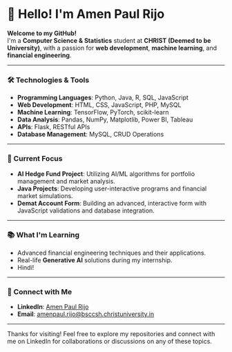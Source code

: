 <!---
- 👋 Hi, I’m Amen Paul Rijo
- 👀 I’m interested in ...
- 🌱 I’m currently learning ...
- 💞️ I’m looking to collaborate on ...
- 📫 How to reach me ...
- 😄 Pronouns: ...
- ⚡ Fun fact: ...

AmenPaulRijo/AmenPaulRijo is a ✨ special ✨ repository because its `README.md` (this file) appears on your GitHub profile.
You can click the Preview link to take a look at your changes.
--->
# 👋 Hello! I'm Amen Paul Rijo

**Welcome to my GitHub!**  
I'm a **Computer Science & Statistics** student at **CHRIST (Deemed to be University)**, with a passion for **web development**, **machine learning**, and **financial engineering**. 

---

### 🛠️ Technologies & Tools

- **Programming Languages**: Python, Java, R, SQL, JavaScript
- **Web Development**: HTML, CSS, JavaScript, PHP, MySQL
- **Machine Learning**: TensorFlow, PyTorch, scikit-learn
- **Data Analysis**: Pandas, NumPy, Matplotlib, Power BI, Tableau
- **APIs**: Flask, RESTful APIs
- **Database Management**: MySQL, CRUD Operations

---

### 🌱 Current Focus

- **AI Hedge Fund Project**: Utilizing AI/ML algorithms for portfolio management and market analysis.
- **Java Projects**: Developing user-interactive programs and financial market simulations.
- **Demat Account Form**: Building an advanced, interactive form with JavaScript validations and database integration.

---

### 📚 What I'm Learning

- Advanced financial engineering techniques and their applications.
- Real-life **Generative AI** solutions during my internship.
- Hindi!

---

### 🔗 Connect with Me

- **LinkedIn**: [Amen Paul Rijo](https://www.linkedin.com/in/rejoice2727apr/)
- **Email**: amenpaul.rijo@bsccsh.christuniversity.in

---


Thanks for visiting! Feel free to explore my repositories and connect with me on LinkedIn for collaborations or discussions on any of these topics.

